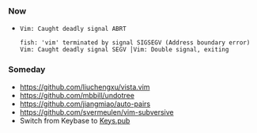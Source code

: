 ### Now

* `Vim: Caught deadly signal ABRT`
  ```
  fish: 'vim' terminated by signal SIGSEGV (Address boundary error)
  Vim: Caught deadly signal SEGV │Vim: Double signal, exiting
  ```

### Someday

* https://github.com/liuchengxu/vista.vim
* https://github.com/mbbill/undotree
* https://github.com/jiangmiao/auto-pairs
* https://github.com/svermeulen/vim-subversive
* Switch from Keybase to [Keys.pub](https://keys.pub)
